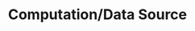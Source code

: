 ---
title: Computation/Data Source
description: Source for APRED
extends: _layouts.documentation
section: content
---